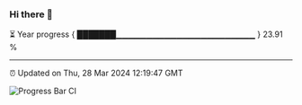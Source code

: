 ### Hi there 👋

⏳ Year progress { ███████▁▁▁▁▁▁▁▁▁▁▁▁▁▁▁▁▁▁▁▁▁▁▁ } 23.91 %

---

⏰ Updated on Thu, 28 Mar 2024 12:19:47 GMT

![Progress Bar CI](https://github.com/liununu/liununu/workflows/Progress%20Bar%20CI/badge.svg)
